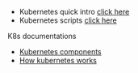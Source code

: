 
- Kubernetes quick intro [click here](https://github.com/e2eSolutionArchitect/KEDB/blob/main/kubernetes/k8s-quick-intro.md)
- Kubernetes scripts [click here](https://github.com/e2eSolutionArchitect/scripts/tree/main/kubernetes)

K8s documentations
- [Kubernetes components](https://kubernetes.io/docs/concepts/overview/components/)
- [How kubernetes works](https://www.cncf.io/blog/2019/08/19/how-kubernetes-works/)

